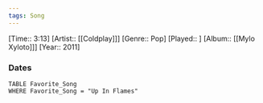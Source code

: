 ```yaml
---
tags: Song  
---
```

[Time:: 3:13]
[Artist:: [[Coldplay]]]
[Genre:: Pop]
[Played:: ]
[Album:: [[Mylo Xyloto]]]
[Year:: 2011]
### Dates
````dataview
TABLE Favorite_Song
WHERE Favorite_Song = "Up In Flames"
````